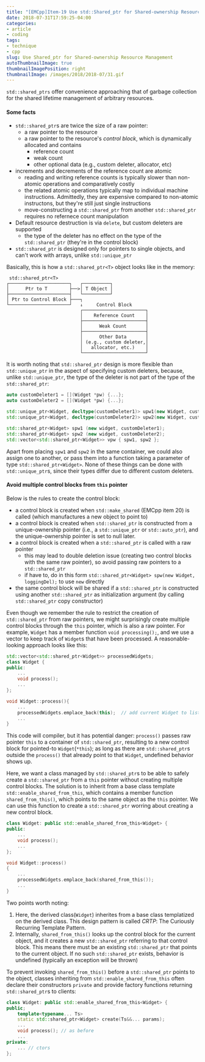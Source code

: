 ```yaml
---
title: "[EMCpp]Item-19 Use std::Shared_ptr for Shared-ownership Resource Management"
date: 2018-07-31T17:59:25-04:00
categories:
- article
- coding
tags:
- technique
- cpp
slug: Use Shared_ptr for Shared-ownership Resource Management
autoThumbnailImage: true
thumbnailImagePosition: right
thumbnailImage: /images/2018/2018-07/31.gif
---
```


`std::shared_ptrs` offer convenience approaching that of garbage collection for the shared lifetime management of arbitrary resources.
<!--more-->

#### Some facts

* `std::shared_ptr`s are twice the size of a raw pointer: 
    * a raw pointer to the resource
    * a raw pointer to the resource's _control block_, which is dynamically allocated and contains
        * reference count
        * weak count
        * other optional data (e.g., custom deleter, allocator, etc)
* increments and decrements of the reference count are atomic 
    * reading and writing reference counts is typically slower than non-atomic operations and comparatively costly
    * the related atomic operations typically map to individual machine instructions. Admittedly, they are expensive compared to non-atomic instructons, but they're still just single instructions
    * move-constructing a `std::shared_ptr` from another `std::shared_ptr` requires no refernece count manipulation
* Default resource destruction is via `delete`, but custom deleters are supported
    * the type of the deleter has no effect on the type of the `std::shared_ptr` (they're in the control block)
* `std::shared_ptr` is designed only for pointers to single objects, and can't work with arrays, unlike `std::unique_ptr`

Basically, this is how a `std::shared_ptr<T>` object looks like in the memory:

```
 std::shared_ptr<T>
┌──────────────────────┐   ┌──────────┐
│      Ptr to T        ├──>│ T Object │
├──────────────────────┤   └──────────┘
│ Ptr to Control Block ├───┐
└──────────────────────┘   ↓     Control Block
                           ┌───────────────────────┐
                           │    Reference Count    │
                           ├───────────────────────┤
                           │      Weak Count       │
                           ├───────────────────────┤
                           │      Other Data       │
                           │ (e.g., custom deleter,│
                           │   allocator, etc.)    │
                           └───────────────────────┘

``` 

It is worth noting that `std::shared_ptr` design is more flexible than `std::unique_ptr` in the aspect of specifying custom deleters, because, unlike `std::unique_ptr`, the type of the deleter is not part of the type of the `std::shared_ptr`:

```cpp
auto customDeleter1 = [](Widget *pw) {...};
auto customDeleter2 = [](Widget *pw) {...};

std::unique_ptr<Widget, decltype(customDeleter1)> upw1(new Widget, customDeleter1);
std::unique_ptr<Widget, decltype(customDeleter2)> upw2(new Widget, customDeleter1);

std::shared_ptr<Widget> spw1 (new widget, customDeleter1);
std::shared_ptr<Widget> spw2 (new widget, customDeleter2);
std::vector<std::shared_ptr<Widget>> vpw { spw1, spw2 };
```

Apart from placing `spw1` and `spw2` in the same container, we could also assign one to another, or pass them into a function taking a parameter of type `std::shared_ptr<Widget>`. None of these things can be done with `std::unique_ptr`s, since their types differ due to different custom deleters.

#### Avoid multiple control blocks from `this` pointer 

Below is the rules to create the control block:

* a control block is created when `std::make_shared` (EMCpp item 20) is called (which manufactures a new object to point to)
* a control block is created when `std::shared_ptr` is constructed from a unique-ownership pointer (i.e., a `std::unique_ptr` or `std::auto_ptr`), and the unique-ownership pointer is set to null later.
* a control block is created when a `std::shared_ptr` is called with a raw pointer
    * this may lead to double deletion issue (creating two control blocks with the same raw pointer), so avoid passing raw pointers to a `std::shared_ptr`
    * if have to, do in this form `std::shared_ptr<Widget> spw(new Widget, loggingDel);` to use `new` directly
* the same control block will be shared if a `std::shared_ptr` is constructed using another `std::shared_ptr` as initialization argument (by calling `std::shared_ptr` copy constructor)

Even though we remember the rule to restrict the creation of `std::shared_ptr` from raw pointers, we might surprisingly create multiple control blocks through the `this` pointer, which is also a raw pointer. For example, `Widget` has a member function `void processing();`, and we use a vector to keep track of `Widget`s that have been processed. A reasonable-looking approach looks like this:

```cpp
std::vector<std::shared_ptr<Widget>> processedWidgets;
class Widget {
public:
    ...
    void process();
    ...
};

void Widget::process(){
    ...
    processedWidgets.emplace_back(this);  // add current Widget to list of processed Widgets
    ...
}
```

This code will compiler, but it has potential danger: `process()` passes raw pointer `this` to a container of `std::shared_ptr`, resulting to a new control block for pointed-to `Widget`(`*this`); as long as there are `std::shared_ptr`s outside the `process()` that already point to that `Widget`, undefined behavior shows up.

Here, we want a class managed by `std::shared_ptr`s to be able to safely create a `std::shared_ptr` from a `this` pointer without creating multiple control blocks. The solution is to inherit from a base class template  `std::enable_shared_from_this`, which contains a member function `shared_from_this()`, which points to the same object as the `this` pointer. We can use this function to create a `std::shared_ptr` worring about creating a new control block.

```cpp
class Widget: public std::enable_shared_from_this<Widget> {
public:
    ...
    void process();
    ...
};

void Widget::process()
{
    ...
    processedWidgets.emplace_back(shared_from_this());
    ...
}
```

Two points worth noting:

1. Here, the derived class(`Widget`) inherites from a base class templatized on the derived class. This design pattern is called _CRTP_: The Curiously Recurring Template Pattern.
2. Internally, `shared_from_this()` looks up the control block for the current object, and it creates a new `std::shared_ptr` referring to that control block. This means there must be an existing `std::shared_ptr` that points to the current object. If no such `std::shared_ptr` exists, behavior is undefined (typically an exception will be thrown)

To prevent invoking `shared_from_this()` before a `std::shared_ptr` points to the object, classes inheriting from `std::enable_shared_from_this` often declare their constructors `private` and provide factory functions returning  `std::shared_ptr`s to clients:

```cpp
class Widget: public std::enable_shared_from_this<Widget> {
public;
    template<typename... Ts>
    static std::shared_ptr<Widget> create(Ts&&... params);
    ...
    void process(); // as before
    ...
private:
    ... // ctors
};
```

